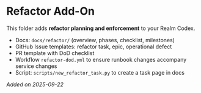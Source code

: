 # Refactor Add-On

This folder adds **refactor planning and enforcement** to your Realm Codex.

- Docs: `docs/refactor/` (overview, phases, checklist, milestones)
- GitHub Issue templates: refactor task, epic, operational defect
- PR template with DoD checklist
- Workflow `refactor-dod.yml` to ensure runbook changes accompany service changes
- Script: `scripts/new_refactor_task.py` to create a task page in docs

_Added on 2025-09-22_
